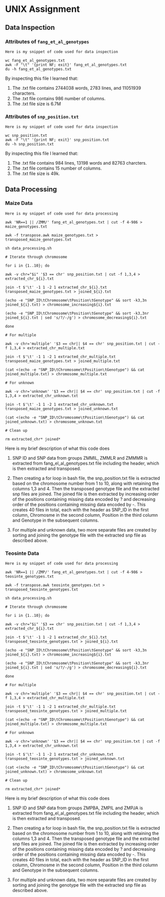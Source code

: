 # UNIX Assignment

## Data Inspection

### Attributes of `fang_et_al_genotypes`

```
Here is my snippet of code used for data inspection

wc fang_et_al_genotypes.txt
awk -F "\t" '{print NF; exit}' fang_et_al_genotypes.txt
du -h fang_et_al_genotypes.txt

```
By inspecting this file I learned that:

1. The .txt file contains 2744038 words, 2783 lines, and 11051939 characters.
2. The .txt file contains 986 number of columns.
3. The .txt file size is 6.7M


### Attributes of `snp_position.txt`

```
Here is my snippet of code used for data inspection

wc snp_position.txt
awk -F "\t" '{print NF; exit}' snp_position.txt
du -h snp_position.txt

```
By inspecting this file I learned that:

1. The .txt file contains 984 lines, 13198 words and 82763 charcters.  
2. The .txt file contains 15 number of columns.
3. The .txt file size is 49k. 


## Data Processing

### Maize Data

```
Here is my snippet of code used for data processing

awk 'NR==1 || /ZMM/' fang_et_al_genotypes.txt | cut -f 4-986 > maize_genotypes.txt

awk -f transpose.awk maize_genotypes.txt > transposed_maize_genotypes.txt

sh data_processing.sh

# Iterate through chromosome 

for i in {1..10}; do 

awk -v chr="$i" '$3 == chr' snp_position.txt | cut -f 1,3,4 > extracted_chr_${i}.txt

join -t $'\t' -1 1 -2 1 extracted_chr_${i}.txt transposed_maize_genotypes.txt > joined_${i}.txt

(echo -e "SNP_ID\tChromosome\tPosition\tGenotype" && sort -k3,3n joined_${i}.txt) > chromosome_increasing${i}.txt

(echo -e "SNP_ID\tChromosome\tPosition\tGenotype" && sort -k3,3nr joined_${i}.txt | sed 's/?/-/g') > chromosome_decreasing${i}.txt

done

# For multiple

awk -v chr='multiple' '$3 == chr|| $4 == chr' snp_position.txt | cut -f 1,3,4 > extracted_chr_multiple.txt

join -t $'\t' -1 1 -2 1 extracted_chr_multiple.txt transposed_maize_genotypes.txt > joined_multiple.txt

(cat <(echo -e "SNP_ID\tChromosome\tPosition\tGenotype") && cat joined_multiple.txt) > chromosome_multiple.txt

# For unknown
   
awk -v chr='unknown' '$3 == chr|| $4 == chr' snp_position.txt | cut -f 1,3,4 > extracted_chr_unknown.txt

join -t $'\t' -1 1 -2 1 extracted_chr_unknown.txt transposed_maize_genotypes.txt > joined_unknown.txt

(cat <(echo -e "SNP_ID\tChromosome\tPosition\tGenotype") && cat joined_unknown.txt) > chromosome_unknown.txt

# Clean up

rm extracted_chr* joined*

```
Here is my brief description of what this code does

1. SNP ID and SNP data from groups ZMMIL, ZMMLR and ZMMMR is extracted from fang_el_al_genotypes.txt file including the header, which is then extracted and transposed.

2. Then creating a for loop in bash file, the snp_position.txt file is extracted based on the chromosome number from 1 to 10, along with retaining the columns 1,3 and 4. Then the transposed genotype file and the extracted snp files are joined. The joined file is then extracted by increasing order of the positions containing missing data encoded by ? and decreasing order of the positions containing missing data encoded by -. This creates 40 files in total, each with the header as SNP_ID in the first column, Chromosme in the second column, Position in the third column and Genotype in the subsequent columns.    

3. For multiple and unknown data, two more separate files are created by sorting and joining the genotype file with the extracted snp file as described above.

### Teosinte Data

```
Here is my snippet of code used for data processing

awk 'NR==1 || /ZMP/' fang_et_al_genotypes.txt | cut -f 4-986 > teosinte_genotypes.txt

awk -f transpose.awk teosinte_genotypes.txt > transposed_teosinte_genotypes.txt

sh data_processing.sh

# Iterate through chromosome

for i in {1..10}; do

awk -v chr="$i" '$3 == chr' snp_position.txt | cut -f 1,3,4 > extracted_chr_${i}.txt

join -t $'\t' -1 1 -2 1 extracted_chr_${i}.txt transposed_teosinte_genotypes.txt > joined_${i}.txt

(echo -e "SNP_ID\tChromosome\tPosition\tGenotype" && sort -k3,3n joined_${i}.txt) > chromosome_increasing${i}.txt

(echo -e "SNP_ID\tChromosome\tPosition\tGenotype" && sort -k3,3nr joined_${i}.txt | sed 's/?/-/g') > chromosome_decreasing${i}.txt

done

# For multiple 

awk -v chr='multiple' '$3 == chr|| $4 == chr' snp_position.txt | cut -f 1,3,4 > extracted_chr_multiple.txt

join -t $'\t' -1 1 -2 1 extracted_chr_multiple.txt transposed_teosinte_genotypes.txt > joined_multiple.txt

(cat <(echo -e "SNP_ID\tChromosome\tPosition\tGenotype") && cat joined_multiple.txt) > chromosome_multiple.txt

# For unknown

awk -v chr='unknown' '$3 == chr|| $4 == chr' snp_position.txt | cut -f 1,3,4 > extracted_chr_unknown.txt

join -t $'\t' -1 1 -2 1 extracted_chr_unknown.txt transposed_teosinte_genotypes.txt > joined_unknown.txt

(cat <(echo -e "SNP_ID\tChromosome\tPosition\tGenotype") && cat joined_unknown.txt) > chromosome_unknown.txt

# Clean up

rm extracted_chr* joined*

```
Here is my brief description of what this code does

1. SNP ID and SNP data from groups ZMPBA, ZMPIL and ZMPJA is extracted from fang_el_al_genotypes.txt file including the header, which is then extracted and transposed.

2. Then creating a for loop in bash file, the snp_position.txt file is extracted based on the chromosome number from 1 to 10, along with retaining the columns 1,3 and 4. Then the transposed genotype file and the extracted snp files are joined. The joined file is then extracted by increasing order of the positions containing missing data encoded by ? and decreasing order of the positions containing missing data encoded by -. This creates 40 files in total, each with the header as SNP_ID in the first column, Chromosme in the second column, Position in the third column and Genotype in the subsequent columns.

3. For multiple and unknown data, two more separate files are created by sorting and joining the genotype file with the extracted snp file as described above.
